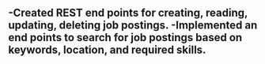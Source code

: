 -Created REST end points for creating, reading, updating, deleting job postings.
-Implemented an end points to search for job postings based on keywords, location, and required skills.
-
